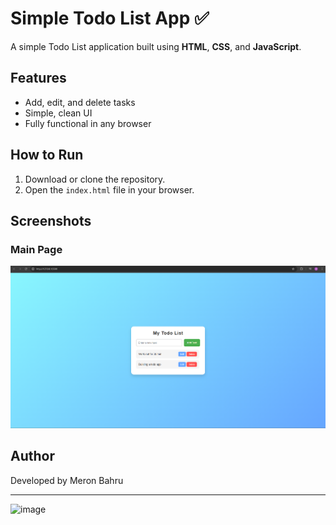 # Simple Todo List App ✅

A simple Todo List application built using **HTML**, **CSS**, and **JavaScript**.

## Features
- Add, edit, and delete tasks
- Simple, clean UI
- Fully functional in any browser

## How to Run
1. Download or clone the repository.
2. Open the `index.html` file in your browser.

## Screenshots
### Main Page
![Todo App Screenshot](./screenshot.png)

## Author
Developed by Meron Bahru

---
<img width="1919" height="989" alt="image" src="https://github.com/user-attachments/assets/b5f9b2fb-7276-4bb5-841e-9b5377277b1f" />
